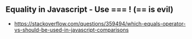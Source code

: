 ## Equality in Javascript - Use === ! (== is evil)

* https://stackoverflow.com/questions/359494/which-equals-operator-vs-should-be-used-in-javascript-comparisons
